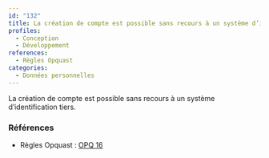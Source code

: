 ```yaml
---
id: "132"
title: La création de compte est possible sans recours à un système d’identification tiers.
profiles:
  - Conception
  - Développement
references:
  - Règles Opquast
categories:
  - Données personnelles
---
```


La création de compte est possible sans recours à un système d’identification tiers.

### Références

*   Règles Opquast : [OPQ 16](https://checklists.opquast.com/fr/assurance-qualite-web/la-creation-de-compte-est-possible-sans-recours-a-un-systeme-didentification-tiers)
